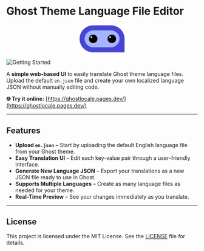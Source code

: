 # Ghost Theme Language File Editor

<p align="center">
  <img src="https://github.com/biswajit-saha/ghost-theme-language-file-editor/blob/main/public/icon.svg" alt="Project Icon" width="120">
</p>

![Getting Started](https://img.shields.io/badge/getting_started-✅-brightgreen)

A **simple web-based UI** to easily translate Ghost theme language files. Upload the default `en.json` file and create your own localized language JSON without manually editing code.  

**🌐 Try it online:** [https://ghostlocale.pages.dev/](https://ghostlocale.pages.dev/)

---

## Features

- **Upload `en.json`** – Start by uploading the default English language file from your Ghost theme.  
- **Easy Translation UI** – Edit each key-value pair through a user-friendly interface.  
- **Generate New Language JSON** – Export your translations as a new JSON file ready to use in Ghost.  
- **Supports Multiple Languages** – Create as many language files as needed for your theme.  
- **Real-Time Preview** – See your changes immediately as you translate.  

---

## License

This project is licensed under the MIT License. See the [LICENSE](LICENSE) file for details.
